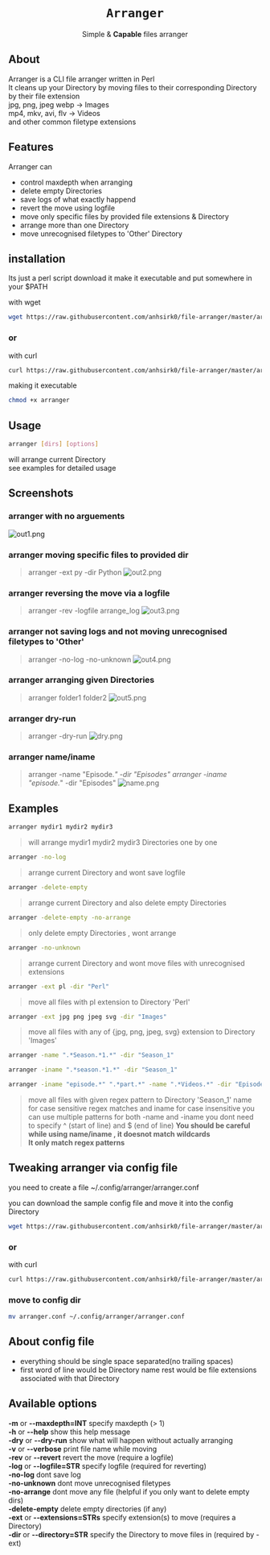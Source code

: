 <h1 align="center"><code>Arranger</code></h1>
<p align="center">Simple & <strong>Capable</strong> files arranger</p>

## About
Arranger is a CLI file arranger written in Perl   
It cleans up your Directory by moving files to their corresponding Directory by their file extension  
jpg, png, jpeg webp -> Images  
mp4, mkv, avi, flv -> Videos  
and other common filetype extensions  

## Features
Arranger can
 - control maxdepth when arranging
 - delete empty Directories
 - save logs of what exactly happend
 - revert the move using logfile
 - move only specific files by provided file extensions & Directory
 - arrange more than one Directory
 - move unrecognised filetypes to 'Other' Directory

## installation
Its just a perl script
download it make it executable and put somewhere in your $PATH

with wget
``` bash
wget https://raw.githubusercontent.com/anhsirk0/file-arranger/master/arranger.pl -O arranger
```
### or
with curl
``` bash
curl https://raw.githubusercontent.com/anhsirk0/file-arranger/master/arranger.pl --output arranger
```
making it executable
```bash
chmod +x arranger
```

## Usage

```bash
arranger [dirs] [options]
```
will arrange current Directory  
see examples for detailed usage

## Screenshots
### arranger with no arguements
![out1.png](https://github.com/anhsirk0/file-arranger/blob/master/screenshots/out1.png)

### arranger moving specific files to provided dir
> arranger -ext py -dir Python
![out2.png](https://github.com/anhsirk0/file-arranger/blob/master/screenshots/out2.png)

### arranger reversing the move via a logfile
> arranger -rev -logfile arrange_log
![out3.png](https://github.com/anhsirk0/file-arranger/blob/master/screenshots/out3.png)

### arranger not saving logs and not moving unrecognised filetypes to 'Other'
> arranger -no-log -no-unknown
![out4.png](https://github.com/anhsirk0/file-arranger/blob/master/screenshots/out4.png)

### arranger arranging given Directories
> arranger folder1 folder2
![out5.png](https://github.com/anhsirk0/file-arranger/blob/master/screenshots/out5.png)

### arranger dry-run
> arranger -dry-run
![dry.png](https://github.com/anhsirk0/file-arranger/blob/master/screenshots/dry.png)

### arranger name/iname
> arranger -name "Episode.*" -dir "Episodes"
> arranger -iname "episode.*" -dir "Episodes"
![name.png](https://github.com/anhsirk0/file-arranger/blob/master/screenshots/name.png)

## Examples
```bash
arranger mydir1 mydir2 mydir3
```
>will arrange mydir1 mydir2 mydir3 Directories one by one


```bash
arranger -no-log
```
>arrange current Directory and wont save logfile


```bash
arranger -delete-empty 
```
>arrange current Directory and also delete empty Directories 


```bash
arranger -delete-empty -no-arrange
```
>only delete empty Directories , wont arrange


```bash
arranger -no-unknown 
```
>arrange current Directory and wont move files with unrecognised extensions


```bash
arranger -ext pl -dir "Perl" 
```
>move all files with pl extension to Directory 'Perl'


```bash
arranger -ext jpg png jpeg svg -dir "Images" 
```
>move all files with any of {jpg, png, jpeg, svg} extension to Directory 'Images'


```bash
arranger -name ".*Season.*1.*" -dir "Season_1" 
```
```bash
arranger -iname ".*season.*1.*" -dir "Season_1" 
```
```bash
arranger -iname "episode.*" ".*part.*" -name ".*Videos.*" -dir "Episodes_Parts_and_Videos" 
```
>move all files with given regex pattern  to Directory 'Season_1'
>name for case sensitive regex matches and iname for case insensitive
>you can use multiple patterns for both -name and -iname 
>you dont need to specify ^ (start of line) and $ (end of line)
**You should be careful while using name/iname , it doesnot match wildcards**  
**It only match regex patterns**

## Tweaking arranger via config file
you need to create a file ~/.config/arranger/arranger.conf

you can download the sample config file and move it into the config Directory

```bash
wget https://raw.githubusercontent.com/anhsirk0/file-arranger/master/arranger.conf
```
### or
with curl
``` bash
curl https://raw.githubusercontent.com/anhsirk0/file-arranger/master/arranger.conf --output arranger.conf
```

### move to config dir
```bash
mv arranger.conf ~/.config/arranger/arranger.conf
```

## About config file
 - everything should be single space separated(no trailing spaces)
 - first word of line would be Directory name rest would be file extensions associated with that Directory

## Available options
**-m** or **--maxdepth=INT**   specify maxdepth (> 1)  
**-h** or **--help**    show this help message  
**-dry** or **--dry-run**    show what will happen without actually arranging  
**-v** or **--verbose**    print file name while moving  
**-rev** or **--revert**    revert the move (require a logfile)  
**-log** or **--logfile=STR**    specify logfile (required for reverting)  
**-no-log**    dont save log  
**-no-unknown**    dont move unrecognised filetypes  
**-no-arrange**    dont move any file (helpful if you only want to delete empty dirs)  
**-delete-empty**    delete empty directories (if any)  
**-ext** or **--extensions=STRs** specify extension(s) to move (requires a Directory)  
**-dir** or **--directory=STR** specify the Directory to move files in (required by -ext)  

